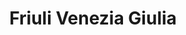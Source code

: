 ---
title:			"Friuli Venezia Giulia"
post_path:	2018-08-11-friuli-venezia-giulia
date_start:	2018/08/11
date_end:		2018/08/13
lat:        46.0560
lon:        13.1741
metadata:
  - year: 2018
  - cities:
      - Udine
  - countries:
      - Italy
  - continents:
      - Europe
  - regions:
      - Europe
photos:
  - ext:    01.jpg
    class:  horizontal
  - ext:    02.jpg
    class:  horizontal
    text:   Fiume Tagliamento
---